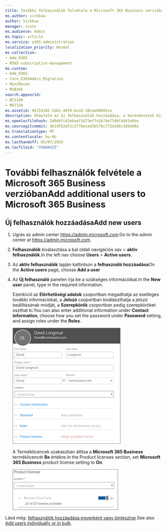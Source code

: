 ```yaml
---
title: További felhasználók felvétele a Microsoft 365 Business verzióban
ms.author: sirkkuw
author: Sirkkuw
manager: scotv
ms.audience: Admin
ms.topic: article
ms.service: o365-administration
localization_priority: Normal
ms.collection:
- Adm_O365
- M365-subscription-management
ms.custom:
- Adm_O365
- Core_O365Admin_Migration
- MiniMaven
- MSB365
search.appverid:
- BCS160
- MET150
ms.assetid: 96153102-1db1-4df8-bca5-38cea80b65ce
description: Útmutató az új felhasználók hozzáadása, a berendezések biztonságos és Microsoft 365 üzleti szerepkörök hozzárendelését hajthatja végre.
ms.openlocfilehash: 2d0d4fcd2ebaaf1d73ef7a1b74e73dbfa943a6be
ms.sourcegitcommit: db1dfb2df2c2f7beced3b57bc772d106c189e88a
ms.translationtype: MT
ms.contentlocale: hu-HU
ms.lasthandoff: 05/07/2019
ms.locfileid: "33660425"
---
```

# <a name="add-additional-users-to-microsoft-365-business"></a><span data-ttu-id="56ed5-103">További felhasználók felvétele a Microsoft 365 Business verzióban</span><span class="sxs-lookup"><span data-stu-id="56ed5-103">Add additional users to Microsoft 365 Business</span></span>

## <a name="add-new-users"></a><span data-ttu-id="56ed5-104">Új felhasználók hozzáadása</span><span class="sxs-lookup"><span data-stu-id="56ed5-104">Add new users</span></span>

1. <span data-ttu-id="56ed5-105">Ugrás az admin center <a href="https://go.microsoft.com/fwlink/p/?linkid=837890" target="_blank">https://admin.microsoft.com</a>.</span><span class="sxs-lookup"><span data-stu-id="56ed5-105">Go to the admin center at <a href="https://go.microsoft.com/fwlink/p/?linkid=837890" target="_blank">https://admin.microsoft.com</a>.</span></span> 
2. <span data-ttu-id="56ed5-106">**Felhasználók** kiválasztása a bal oldali navigációs sáv \> **aktív felhasználók**.</span><span class="sxs-lookup"><span data-stu-id="56ed5-106">In the left nav choose **Users** \> **Active users**.</span></span>
1. <span data-ttu-id="56ed5-107">Az **aktív felhasználók** lapján kattintson a **felhasználó hozzáadása**</span><span class="sxs-lookup"><span data-stu-id="56ed5-107">On the **Active users** page, choose **Add a user**</span></span>
 4. <span data-ttu-id="56ed5-108">Az **Új felhasználó** panelen írja be a szükséges információkat.</span><span class="sxs-lookup"><span data-stu-id="56ed5-108">In the **New user** panel, type in the required information.</span></span> 
  
    <span data-ttu-id="56ed5-109">Ezenkívül az **Elérhetőségi adatok** csoportban megadhatja az esetleges további információkat, a **Jelszó** csoportban kiválaszthatja a jelszó beállításának módját, a **Szerepkörök** csoportban pedig szerepköröket oszthat ki.</span><span class="sxs-lookup"><span data-stu-id="56ed5-109">You can also enter additional information under **Contact information**, choose how you set the password under **Password** setting, and assign roles under the **Roles**.</span></span>
      
    ![Enter user information in the New user card](media/f04d39ca-48be-4868-8330-8552a4754c8b.png)
      
    <span data-ttu-id="56ed5-111">A Terméklicencek szakaszban állítsa a **Microsoft 365 Business** terméklicencét **Be** értékre.</span><span class="sxs-lookup"><span data-stu-id="56ed5-111">In the Product licenses section, set **Microsoft 365 Business** product license setting to **On**.</span></span>
      
    ![Set the license setting to On position](media/7404f7f7-93bc-44a3-9ffb-4208b5b17402.png)
  
<span data-ttu-id="56ed5-113">Lásd még: [felhasználók hozzáadása egyenként vagy ömlesztve](https://docs.microsoft.com/office365/admin/add-users/add-users).</span><span class="sxs-lookup"><span data-stu-id="56ed5-113">See also [Add users individually or in bulk](https://docs.microsoft.com/office365/admin/add-users/add-users).</span></span>
  